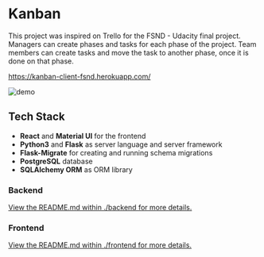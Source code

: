 # Kanban

This project was inspired on Trello for the FSND - Udacity final project. Managers can create phases and tasks for each phase of the project. Team members can create tasks and move the task to another phase, once it is done on that phase.

https://kanban-client-fsnd.herokuapp.com/

![demo](demo.gif)

## Tech Stack

- **React** and **Material UI** for the frontend
- **Python3** and **Flask** as server language and server framework
- **Flask-Migrate** for creating and running schema migrations
- **PostgreSQL** database
- **SQLAlchemy ORM** as ORM library

### Backend

[View the README.md within ./backend for more details.](./backend/README.md)

### Frontend

[View the README.md within ./frontend for more details.](./frontend/README.md)
